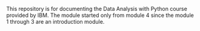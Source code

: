 This repository is for documenting the Data Analysis with Python course provided by IBM.
The module started only from module 4 since the module 1 through 3 are an introduction module.
